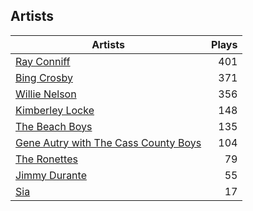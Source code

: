 ## Artists
Artists | Plays 
----- | -----: 
[Ray Conniff](/artists/ray-conniff-104848) | 401
[Bing Crosby](/artists/bing-crosby-1864) | 371
[Willie Nelson](/artists/willie-nelson-631) | 356
[Kimberley Locke](/artists/kimberley-locke-122102) | 148
[The Beach Boys](/artists/the-beach-boys-3455) | 135
[Gene Autry with The Cass County Boys](/artists/gene-autry-with-the-cass-county-boys-120868) | 104
[The Ronettes](/artists/the-ronettes-89545) | 79
[Jimmy Durante](/artists/jimmy-durante-13750) | 55
[Sia](/artists/sia-33697) | 17

